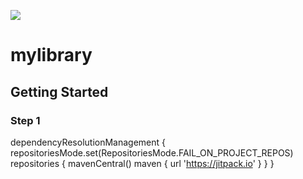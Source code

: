 [![](https://jitpack.io/v/gulnaznaseer21/mylibrary.svg)](https://jitpack.io/#gulnaznaseer21/mylibrary)

# mylibrary

## Getting Started

### Step 1

dependencyResolutionManagement {
		repositoriesMode.set(RepositoriesMode.FAIL_ON_PROJECT_REPOS)
		repositories {
			mavenCentral()
			maven { url 'https://jitpack.io' }
		}
	}
